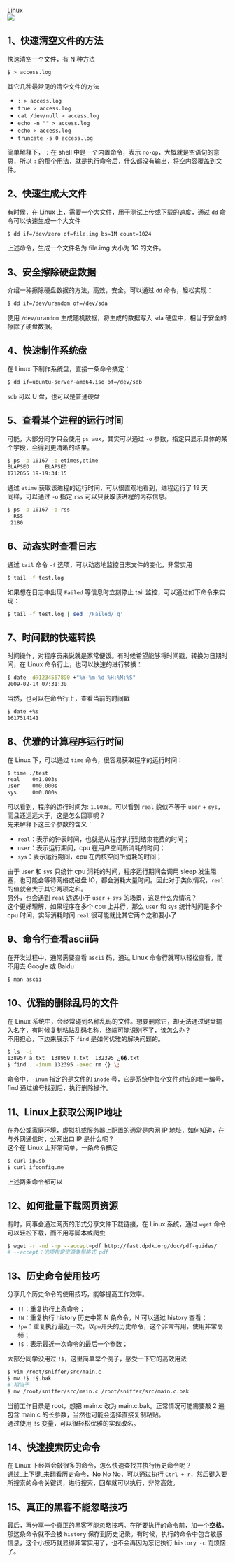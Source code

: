 Linux<br />![](https://cdn.nlark.com/yuque/0/2021/webp/396745/1617773866778-0937cd64-bf79-4bd2-9f25-c7f96e409da1.webp#align=left&display=inline&height=978&originHeight=978&originWidth=525&size=0&status=done&style=none&width=525)
<a name="sEXGz"></a>
## 1、快速清空文件的方法
快速清空一个文件，有 N 种方法
```bash
$ > access.log
```
其它几种最常见的清空文件的方法

- `: > access.log`
- `true > access.log`
- `cat /dev/null > access.log`
- `echo -n "" > access.log`
- `echo > access.log`
- `truncate -s 0 access.log`

简单解释下， `:` 在 shell 中是一个内置命令，表示 `no-op`，大概就是空语句的意思，所以 `:` 的那个用法，就是执行命令后，什么都没有输出，将空内容覆盖到文件。
<a name="kV5lf"></a>
## 2、快速生成大文件
有时候，在 Linux 上，需要一个大文件，用于测试上传或下载的速度，通过 `dd` 命令可以快速生成一个大文件
```bash
$ dd if=/dev/zero of=file.img bs=1M count=1024
```
上述命令，生成一个文件名为 file.img 大小为 1G 的文件。
<a name="b0qDq"></a>
## 3、安全擦除硬盘数据
介绍一种擦除硬盘数据的方法，高效，安全。可以通过 `dd` 命令，轻松实现：
```bash
$ dd if=/dev/urandom of=/dev/sda
```
使用 `/dev/urandom` 生成随机数据，将生成的数据写入 `sda` 硬盘中，相当于安全的擦除了硬盘数据。
<a name="EWjvf"></a>
## 4、快速制作系统盘
在 Linux 下制作系统盘，直接一条命令搞定：
```bash
$ dd if=ubuntu-server-amd64.iso of=/dev/sdb
```
`sdb` 可以 U 盘，也可以是普通硬盘
<a name="hrHOH"></a>
## 5、查看某个进程的运行时间
可能，大部分同学只会使用 `ps aux`，其实可以通过 `-o` 参数，指定只显示具体的某个字段，会得到更清晰的结果。
```bash
$ ps -p 10167 -o etimes,etime
ELAPSED     ELAPSED
1712055 19-19:34:15
```
通过 `etime` 获取该进程的运行时间，可以很直观地看到，进程运行了 19 天<br />同样，可以通过 `-o` 指定 `rss` 可以只获取该进程的内存信息。
```bash
$ ps -p 10167 -o rss
  RSS
 2180
```
<a name="IJvSN"></a>
## 6、动态实时查看日志
通过 `tail` 命令 `-f` 选项，可以动态地监控日志文件的变化，非常实用
```bash
$ tail -f test.log
```
如果想在日志中出现 `Failed` 等信息时立刻停止 tail 监控，可以通过如下命令来实现：
```bash
$ tail -f test.log | sed '/Failed/ q'
```
<a name="grxKw"></a>
## 7、时间戳的快速转换
时间操作，对程序员来说就是家常便饭。有时候希望能够将时间戳，转换为日期时间，在 Linux 命令行上，也可以快速的进行转换：
```bash
$ date -d@1234567890 +"%Y-%m-%d %H:%M:%S"
2009-02-14 07:31:30
```
当然，也可以在命令行上，查看当前的时间戳
```bash
$ date +%s
1617514141
```
<a name="Iyj6g"></a>
## 8、优雅的计算程序运行时间
在 Linux 下，可以通过 `time` 命令，很容易获取程序的运行时间：
```bash
$ time ./test
real    0m1.003s
user    0m0.000s
sys     0m0.000s
```
可以看到，程序的运行时间为: `1.003s`。可以看到 `real` 貌似不等于 `user` + `sys`，而且还远远大于，这是怎么回事呢？<br />先来解释下这三个参数的含义：

- `real`：表示的钟表时间，也就是从程序执行到结束花费的时间；
- `user`：表示运行期间，cpu 在用户空间所消耗的时间；
- `sys`：表示运行期间，cpu 在内核空间所消耗的时间；

由于 `user` 和 `sys` 只统计 cpu 消耗的时间，程序运行期间会调用 sleep 发生阻塞，也可能会等待网络或磁盘 IO，都会消耗大量时间。因此对于类似情况，`real` 的值就会大于其它两项之和。<br />另外，也会遇到 `real` 远远小于 `user` + `sys` 的场景，这是什么鬼情况？<br />这个更好理解，如果程序在多个 cpu 上并行，那么 `user` 和 `sys` 统计时间是多个 cpu 时间，实际消耗时间 `real` 很可能就比其它两个之和要小了
<a name="q9lN2"></a>
## 9、命令行查看ascii码
在开发过程中，通常需要查看 `ascii` 码，通过 Linux 命令行就可以轻松查看，而不用去 Google 或 Baidu
```bash
$ man ascii
```
<a name="0JjvS"></a>
## 10、优雅的删除乱码的文件
在 Linux 系统中，会经常碰到名称乱码的文件。想要删除它，却无法通过键盘输入名字，有时候复制粘贴乱码名称，终端可能识别不了，该怎么办？<br />不用担心，下边来展示下 `find` 是如何优雅的解决问题的。
```bash
$ ls  -i
138957 a.txt  138959 T.txt  132395 ڹ��.txt
$ find . -inum 132395 -exec rm {} \;
```
命令中，`-inum` 指定的是文件的 `inode` 号，它是系统中每个文件对应的唯一编号，find 通过编号找到后，执行删除操作。
<a name="TDck3"></a>
## 11、Linux上获取公网IP地址
在办公或家庭环境，虚拟机或服务器上配置的通常是内网 IP 地址，如何知道，在与外网通信时，公网出口 IP 是什么呢？<br />这个在 Linux 上非常简单，一条命令搞定
```bash
$ curl ip.sb
$ curl ifconfig.me
```
上述两条命令都可以
<a name="1ldJ6"></a>
## 12、如何批量下载网页资源
有时，同事会通过网页的形式分享文件下载链接，在 Linux 系统，通过 `wget` 命令可以轻松下载，而不用写脚本或爬虫
```bash
$ wget -r -nd -np --accept=pdf http://fast.dpdk.org/doc/pdf-guides/
# --accept：选项指定资源类型格式 pdf
```
<a name="UPoud"></a>
## 13、历史命令使用技巧
分享几个历史命令的使用技巧，能够提高工作效率。

- `!!`：重复执行上条命令；
- `!N`：重复执行 history 历史中第 N 条命令，N 可以通过 history 查看；
- `!pw`：重复执行最近一次，以`pw`开头的历史命令，这个非常有用，使用非常高频；
- `!$`：表示最近一次命令的最后一个参数；

大部分同学没用过 `!$`，这里简单举个例子，感受一下它的高效用法
```bash
$ vim /root/sniffer/src/main.c
$ mv !$ !$.bak
# 相当于
$ mv /root/sniffer/src/main.c /root/sniffer/src/main.c.bak
```
当前工作目录是 root，想把 main.c 改为 main.c.bak。正常情况可能需要敲 2 遍包含 main.c 的长参数，当然也可能会选择直接复制粘贴。<br />通过使用 `!$` 变量，可以很轻松优雅的实现改名。
<a name="OiHac"></a>
## 14、快速搜索历史命令
在 Linux 下经常会敲很多的命令，怎么快速查找并执行历史命令呢？<br />通过_上下键_来翻看历史命令，No No No，可以通过执行 `Ctrl + r`，然后键入要所搜索的命令关键词，进行搜索，回车就可以执行，非常高效。
<a name="sfjI7"></a>
## 15、真正的黑客不能忽略技巧
最后，再分享一个真正的黑客不能忽略技巧。在所要执行的命令前，加一个**空格**，那这条命令就不会被 `history` 保存到历史记录。有时候，执行的命令中包含敏感信息，这个小技巧就显得非常实用了，也不会再因为忘记执行 `history -c` 而烦恼了。
